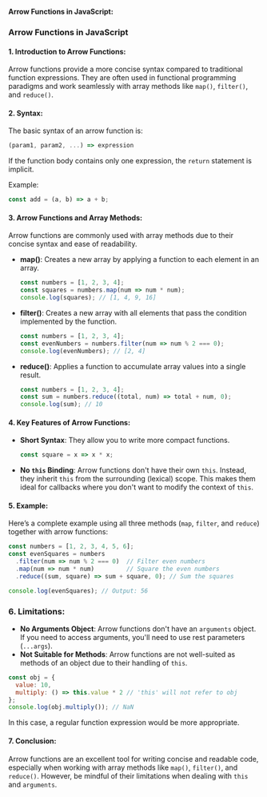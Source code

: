 **Arrow Functions in JavaScript:**

### Arrow Functions in JavaScript

#### 1. **Introduction to Arrow Functions**:

Arrow functions provide a more concise syntax compared to traditional function expressions. They are often used in functional programming paradigms and work seamlessly with array methods like `map()`, `filter()`, and `reduce()`.

#### 2. **Syntax**:

The basic syntax of an arrow function is:

```javascript
(param1, param2, ...) => expression
```

If the function body contains only one expression, the `return` statement is implicit.

Example:

```javascript
const add = (a, b) => a + b;
```

#### 3. **Arrow Functions and Array Methods**:

Arrow functions are commonly used with array methods due to their concise syntax and ease of readability.

* **map()**: Creates a new array by applying a function to each element in an array.
    
    ```javascript
    const numbers = [1, 2, 3, 4];
    const squares = numbers.map(num => num * num);
    console.log(squares); // [1, 4, 9, 16]
    ```
    
* **filter()**: Creates a new array with all elements that pass the condition implemented by the function.
    
    ```javascript
    const numbers = [1, 2, 3, 4];
    const evenNumbers = numbers.filter(num => num % 2 === 0);
    console.log(evenNumbers); // [2, 4]
    ```
    
* **reduce()**: Applies a function to accumulate array values into a single result.
    
    ```javascript
    const numbers = [1, 2, 3, 4];
    const sum = numbers.reduce((total, num) => total + num, 0);
    console.log(sum); // 10
    ```
    

#### 4. **Key Features of Arrow Functions**:

* **Short Syntax**: They allow you to write more compact functions.
    
    ```javascript
    const square = x => x * x;
    ```
    
* **No `this` Binding**: Arrow functions don't have their own `this`. Instead, they inherit `this` from the surrounding (lexical) scope. This makes them ideal for callbacks where you don't want to modify the context of `this`.
    

#### 5. **Example**:

Here’s a complete example using all three methods (`map`, `filter`, and `reduce`) together with arrow functions:

```javascript
const numbers = [1, 2, 3, 4, 5, 6];
const evenSquares = numbers
  .filter(num => num % 2 === 0)  // Filter even numbers
  .map(num => num * num)         // Square the even numbers
  .reduce((sum, square) => sum + square, 0); // Sum the squares

console.log(evenSquares); // Output: 56
```

### 6. **Limitations**:

* **No Arguments Object**: Arrow functions don't have an `arguments` object. If you need to access arguments, you'll need to use rest parameters (`...args`).
* **Not Suitable for Methods**: Arrow functions are not well-suited as methods of an object due to their handling of `this`.

```javascript
const obj = {
  value: 10,
  multiply: () => this.value * 2 // 'this' will not refer to obj
};
console.log(obj.multiply()); // NaN
```

In this case, a regular function expression would be more appropriate.

#### 7. **Conclusion**:

Arrow functions are an excellent tool for writing concise and readable code, especially when working with array methods like `map()`, `filter()`, and `reduce()`. However, be mindful of their limitations when dealing with `this` and `arguments`.